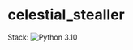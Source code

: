 # celestial_stealler
Stack:
![Python 3.10](https://img.shields.io/badge/python-3670A0?style=for-the-badge&logo=python&logoColor=ffdd54)
